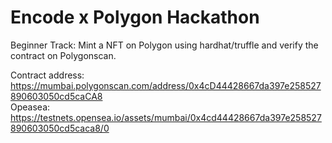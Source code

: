 # Encode x Polygon Hackathon

Beginner Track: Mint a NFT on Polygon using hardhat/truffle and verify the contract on Polygonscan.

Contract address: https://mumbai.polygonscan.com/address/0x4cD44428667da397e258527890603050cd5caCA8 </br>
Opeasea: https://testnets.opensea.io/assets/mumbai/0x4cd44428667da397e258527890603050cd5caca8/0
